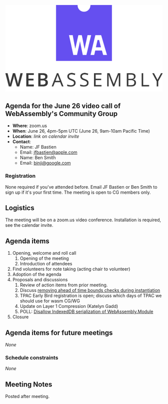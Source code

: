 ![WebAssembly logo](/images/WebAssembly.png)

## Agenda for the June 26 video call of WebAssembly's Community Group

- **Where**: zoom.us
- **When**: June 26, 4pm-5pm UTC (June 26, 9am-10am Pacific Time)
- **Location**: *link on calendar invite*
- **Contact**:
    - Name: JF Bastien
    - Email: jfbastien@apple.com
    - Name: Ben Smith
    - Email: binji@google.com

### Registration

None required if you've attended before. Email JF Bastien or Ben Smith to sign
up if it's your first time. The meeting is open to CG members only.

## Logistics

The meeting will be on a zoom.us video conference.
Installation is required, see the calendar invite.

## Agenda items

1. Opening, welcome and roll call
    1. Opening of the meeting
    1. Introduction of attendees
1. Find volunteers for note taking (acting chair to volunteer)
1. Adoption of the agenda
1. Proposals and discussions
    1. Review of action items from prior meeting.
    1. Discuss [removing ahead of time bounds checks during instantiation](https://github.com/WebAssembly/spec/pull/820)
    1. TPAC Early Bird registration is open; discuss which days of TPAC we should use for wasm CG/WG
    1. Update on Layer 1 Compression (Katelyn Gadd)
    1. POLL: [Disallow IndexedDB serialization of WebAssembly.Module](https://github.com/WebAssembly/spec/issues/821)
1. Closure

## Agenda items for future meetings

*None*

### Schedule constraints

*None*

## Meeting Notes

Posted after meeting.
